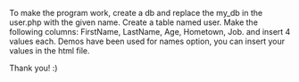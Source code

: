 To make the program work, create a db and replace the my_db in the user.php with the given name.
Create a table named user. Make the following columns:
FirstName,
LastName,
Age,
Hometown,
Job.
and insert 4 values each.
Demos have been used for names option, you can insert your values in the html file.

Thank you! :)
